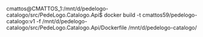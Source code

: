 cmattos@CMATTOS_1:/mnt/d/pedelogo-catalogo/src/PedeLogo.Catalogo.Api$  docker build -t cmattos59/pedelogo-catalogo:v1 -f /mnt/d/pedelogo-catalogo/src/PedeLogo.Catalogo.Api/Dockerfile /mnt/d/pedelogo-catalogo/

